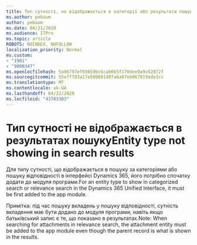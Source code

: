 ```yaml
---
title: Тип сутності, не відображається в категорії або результати пошуку відповідності в Dynamics 365 єдиного інтерфейсу
ms.author: pebaum
author: pebaum
ms.date: 04/21/2020
ms.audience: ITPro
ms.topic: article
ROBOTS: NOINDEX, NOFOLLOW
localization_priority: Normal
ms.custom:
- "1981"
- "9000347"
ms.openlocfilehash: 5a96797ef03659bc6cab665f170dee9a9c62872f
ms.sourcegitcommit: 55eff703a17e500681d8fa6a87eb067019ade3cc
ms.translationtype: MT
ms.contentlocale: uk-UA
ms.lasthandoff: 04/22/2020
ms.locfileid: "43703303"
---
```

# <a name="entity-type-not-showing-in-search-results"></a><span data-ttu-id="37146-102">Тип сутності не відображається в результатах пошуку</span><span class="sxs-lookup"><span data-stu-id="37146-102">Entity type not showing in search results</span></span>

<span data-ttu-id="37146-103">Для типу сутності, що відображається в пошуку за категоріями або пошуку відповідності в інтерфейсі Dynamics 365, його потрібно спочатку додати до модуля програми.</span><span class="sxs-lookup"><span data-stu-id="37146-103">For an entity type to show in categorized search or relevance search in the Dynamics 365 Unified Interface, it must be first added to the app module.</span></span>

<span data-ttu-id="37146-104">Примітка: під час пошуку вкладень у пошуку відповідності, сутність вкладення має бути додано до модуля програми, навіть якщо батьківський запис є те, що показано в результатах.</span><span class="sxs-lookup"><span data-stu-id="37146-104">Note: When searching for attachments in relevance search, the attachment entity must be added to the app module even though the parent record is what is shown in the results.</span></span>
